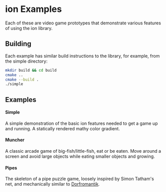 # ion Examples

Each of these are video game prototypes that demonstrate various features
of using the ion library.

## Building

Each example has similar build instructions to the library, for example, from
the simple directory:

```sh
mkdir build && cd build
cmake ..
cmake --build .
./simple
```

## Examples

#### Simple

A simple demonstration of the basic ion features needed to get a game up and
running. A statically rendered mathy color gradient.

#### Muncher

A classic arcade game of big-fish/little-fish, eat or be eaten. Move around a
screen and avoid large objects while eating smaller objects and growing.

#### Pipes

The skeleton of a pipe puzzle game, loosely inspired by Simon Tatham's net, and
mechanically similar to [Dorfromantik](https://toukana.com/dorfromantik/).
